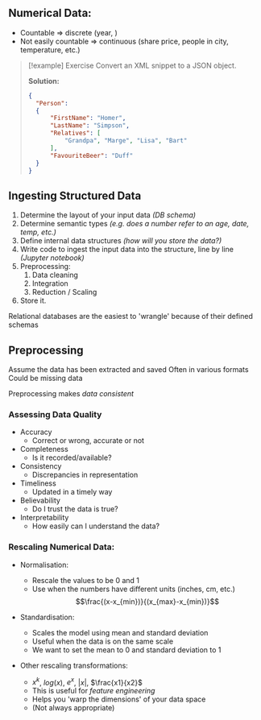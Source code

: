 
## Numerical Data:
- Countable => discrete (year, )
- Not easily countable => continuous (share price, people in city, temperature, etc.)

>[!example] Exercise
>Convert an XML snippet to a JSON object.
>
>**Solution:**
>```json
>{
>	"Person": 
>	{
>		"FirstName": "Homer",
>		"LastName": "Simpson",
>		"Relatives": [
>			"Grandpa", "Marge", "Lisa", "Bart"
>		],
>		"FavouriteBeer": "Duff"
>	}
>}
>```


## Ingesting Structured Data
1. Determine the layout of your input data *(DB schema)*
2. Determine semantic types *(e.g. does a number refer to an age, date, temp, etc.)*
3. Define internal data structures *(how will you store the data?)*
4. Write code to ingest the input data into the structure, line by line *(Jupyter notebook)*
5. Preprocessing:
	1. Data cleaning
	2. Integration
	3. Reduction / Scaling
6. Store it.

Relational databases are the easiest to 'wrangle' because of their defined schemas



## Preprocessing
Assume the data has been extracted and saved
Often in various formats
Could be missing data

Preprocessing makes *data consistent*


### Assessing Data Quality
- Accuracy
	- Correct or wrong, accurate or not
- Completeness
	- Is it recorded/available?
- Consistency
	- Discrepancies in representation
- Timeliness
	- Updated in a timely way
- Believability
	- Do I trust the data is true?
- Interpretability
	- How easily can I understand the data?


### Rescaling Numerical Data:
- Normalisation:
	- Rescale the values to be 0 and 1
	- Use when the numbers have different units (inches, cm, etc.)
	$$\frac{(x-x_{min})}{(x_{max}-x_{min})}$$
- Standardisation:
	- Scales the model using mean and standard deviation
	- Useful when the data is on the same scale
	- We want to set the mean to 0 and standard deviation to 1

- Other rescaling transformations:
	- $x^k$, $log(x)$, $e^x$, $|x|$, $\frac{x1}{x2}$
	- This is useful for *feature engineering*
	- Helps you 'warp the dimensions' of your data space
	- (Not always appropriate)
